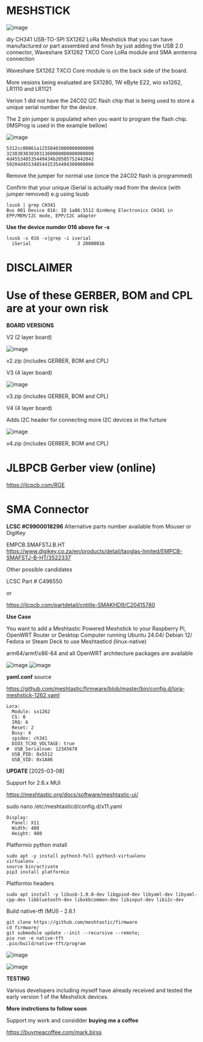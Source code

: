 # MESHSTICK
![image](https://github.com/user-attachments/assets/82dec8c3-5a28-477a-bc55-12dd8e2373ae)


diy CH341 USB-TO-SPI SX1262 LoRa Meshstick that you can have manufactured or part assembled and finish by just adding the USB 2.0 connector, Waveshare SX1262 TXCO Core LoRa module and SMA anntenna connection

Waveshare SX1262 TXCO Core module is on the back side of the board.

More vesions being evaluated are SX1280, 1W eByte E22, wio sx1262, LR1110 and LR1121

Verion 1 did not have the 24C02 I2C flash chip that is being used to store a unique serial number for the device. 

The 2 pin jumper is populated when you want to program the flash chip.
(IMSProg is used in the example bellow)

![image](https://github.com/user-attachments/assets/aaa8b17d-667d-4d9b-8514-47ea46e0fc33)

```
5312cc00861a12550403000000000000
32303030303031360000000000000000
4d455348535449434b20505752442042
59204d45534854415354494300000000
```
Remove the jumper for normal use (once the 24C02 flash is programmed)

Confirm that your unique iSerial is actually read from the device (with jumper removed)
e.g using lsusb

```
lsusb | grep CH341
Bus 001 Device 016: ID 1a86:5512 QinHeng Electronics CH341 in EPP/MEM/I2C mode, EPP/I2C adapter
```

**Use the device numder 016 above for -s**
```
lsusb -s 016 -v|grep -i iserial
  iSerial                 3 20000016
```

# **DISCLAIMER**

# Use of these GERBER, BOM and CPL are at your own risk

**BOARD VERSIONS**

V2 (2 layer board)

![image](https://github.com/user-attachments/assets/500f8c9d-ebc8-4c9a-9d1d-d4be7684a38d)

v2.zip (includes GERBER, BOM and CPL)

V3 (4 layer board)

![image](https://github.com/user-attachments/assets/18aa3d66-34e6-4053-8227-9289ae9c23d5)

v3.zip (includes GERBER, BOM and CPL)

V4 (4 layer board)

Adds I2C header for connecting more I2C devices in the furture

![image](https://github.com/user-attachments/assets/228740ff-ed01-44a1-b398-000f16365175)

v4.zip (includes GERBER, BOM and CPL)


# **JLBPCB Gerber view (online)**
https://jlcpcb.com/RGE

# **SMA Connector**
**LCSC #C9900018296**
Alternative parts number available from Mouser or DigiKey

EMPCB.SMAFSTJ.B.HT
https://www.digikey.co.za/en/products/detail/taoglas-limited/EMPCB-SMAFSTJ-B-HT/3522337

Other possible candidates

LCSC Part # C496550

or

https://jlcpcb.com/partdetail/cntitle-SMAKHD9/C20415780

**Use Case**

You want to add a Meshtastic Powered Meshstick to your Raspberry Pi, OpenWRT Router or Desktop Computer running Ubuntu 24.04/ Debian 12/ Fedora or Steam Deck to use Meshtasticd (linux-native)

arm64/armf/x86-64 and all OpenWRT architecture packages are available

![image](https://github.com/user-attachments/assets/151a8aec-32f0-4b41-8105-572d234cb666)
![image](https://github.com/user-attachments/assets/6efbec43-0d96-4e8c-8f79-3fa06c425427)

**yaml.conf**
source

https://github.com/meshtastic/firmware/blob/master/bin/config.d/lora-meshstick-1262.yaml

```
Lora:
  Module: sx1262
  CS: 0
  IRQ: 6
  Reset: 2
  Busy: 4
  spidev: ch341
  DIO3_TCXO_VOLTAGE: true
#  USB_Serialnum: 12345678
  USB_PID: 0x5512
  USB_VID: 0x1A86
```

**UPDATE** [2025-03-08]

Support for 2.6.x MUI 

https://meshtastic.org/docs/software/meshtastic-ui/

sudo nano /etc/meshtasticd/config.d/x11.yaml
```
Display:
  Panel: X11
  Width: 480
  Height: 480
```

Platformio python install
```
sudo apt -y install python3-full python3-virtualenv
virtualenv .
source bin/activate
pip3 install platformio
```

Platformio headers
```
sudo apt install -y libusb-1.0.0-dev libgpiod-dev libyaml-dev libyaml-cpp-dev libbluetooth-dev libxkbcommon-dev libinput-dev libi2c-dev
```

Build native-tft (MUI) - 2.6.1
```
git clone https://github.com/meshtastic/firmware
cd firmware/
git submodule update --init --recursive --remote;
pio run -e native-tft
.pio/build/native-tft/program
```

![image](https://github.com/user-attachments/assets/9a7b7d22-bf03-4470-ad59-0469376bb167)

![image](https://github.com/user-attachments/assets/51092e6c-ce0c-4932-8e86-414b0caec46c)


**TESTING**

Various developers including myself have already received and tested the early version 1 of the Meshstick devices.


**More instrctions to follow soon**

Support my work and considder **buying  me a coffee**

https://buymeacoffee.com/mark.birss
